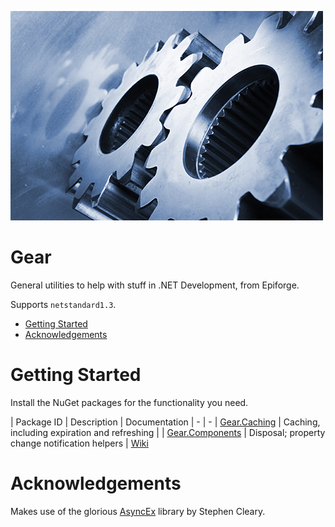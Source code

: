 ![Gear Logo](Gear.jpg)

<h1>Gear</h1>

General utilities to help with stuff in .NET Development, from Epiforge.

Supports `netstandard1.3`.

- [Getting Started](#getting-started)
- [Acknowledgements](#acknowledgements)

# Getting Started

Install the NuGet packages for the functionality you need.

| Package ID | Description | Documentation
| - | -
| [Gear.Caching](https://www.nuget.org/packages/Gear.Caching/) | Caching, including expiration and refreshing |
| [Gear.Components](https://www.nuget.org/packages/Gear.Components/) | Disposal; property change notification helpers | [Wiki](https://github.com/Epiforge/Gear/wiki/Components-Gear)

# Acknowledgements

Makes use of the glorious [AsyncEx](https://github.com/StephenCleary/AsyncEx) library by Stephen Cleary.
